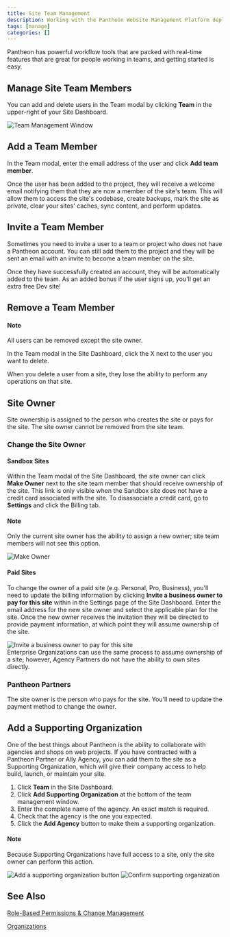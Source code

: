 ```yaml
---
title: Site Team Management
description: Working with the Pantheon Website Management Platform deployment tools in a team driven environment.
tags: [manage]
categories: []
---
```

Pantheon has powerful workflow tools that are packed with real-time features that are great for people working in teams, and getting started is easy.

## Manage Site Team Members
You can add and delete users in the Team modal by clicking **Team** in the upper-right of your Site Dashboard.

![Team Management Window](/source/docs/assets/images/dashboard/team-modal.png)
## Add a Team Member

In the Team modal, enter the email address of the user and click **Add team member**.

Once the user has been added to the project, they will receive a welcome email notifying them that they are now a member of the site's team. This will allow them to access the site's codebase, create backups, mark the site as private, clear your sites' caches, sync content, and perform updates.

## Invite a Team Member

Sometimes you need to invite a user to a team or project who does not have a Pantheon account. You can still add them to the project and they will be sent an email with an invite to become a team member on the site.

Once they have successfully created an account, they will be automatically added to the team. As an added bonus if the user signs up, you'll get an extra free Dev site!

## Remove a Team Member

<div class="alert alert-info" role="alert">
<h4 class="info">Note</h4><p>All users can be removed except the site owner.</p>
</div>

In the Team modal in the Site Dashboard, click the X next to the user you want to delete.

When you delete a user from a site, they lose the ability to perform any operations on that site.

## Site Owner
Site ownership is assigned to the person who creates the site or pays for the site. The site owner cannot be removed from the site team.

### Change the Site Owner

#### Sandbox Sites
Within the Team modal of the Site Dashboard, the site owner can click **Make Owner** next to the site team member that should receive ownership of the site. This link is only visible when the Sandbox site does not have a credit card associated with the site. To disassociate a credit card, go to **Settings** and click the Billing tab.

<div class="alert alert-info" role="alert">
<h4 class="info">Note</h4><p>Only the current site owner has the ability to assign a new owner; site team members will not see this option.</p>
</div>

![Make Owner](/source/docs/assets/images/dashboard/sandbox-make-owner.png)

#### Paid Sites
To change the owner of a paid site (e.g. Personal, Pro, Business), you'll need to update the billing information by clicking **Invite a business owner to pay for this site** within in the Settings page of the Site Dashboard. Enter the email address for the new site owner and select the applicable plan for the site. Once the new owner receives the invitation they will be directed to provide payment information, at which point they will assume ownership of the site.

![Invite a business owner to pay for this site](/source/docs/assets/images/dashboard/payment-invite.png)<br />
Enterprise Organizations can use the same process to assume ownership of a site;  however, Agency Partners do not have the ability to own sites directly.

### Pantheon Partners
The site owner is the person who pays for the site. You'll need to update the payment method to change the owner.

## Add a Supporting Organization

One of the best things about Pantheon is the ability to collaborate with agencies and shops on web projects. If you have contracted with a Pantheon Partner or Ally Agency, you can add them to the site as a Supporting Organization, which will give their company access to help build, launch, or maintain your site.

1. Click **Team** in the Site Dashboard.
2. Click **Add Supporting Organization** at the bottom of the team management window.
3. Enter the complete name of the agency. An exact match is required.
4. Check that the agency is the one you expected.
5. Click the **Add Agency** button to make them a supporting organization.

<div class="alert alert-info" role="alert">
<h4 class="info">Note</h4><p>Because Supporting Organizations have full access to a site, only the site owner can perform this action.</p>
</div>

 ![Add a supporting organization button](/source/docs/assets/images/dashboard/multi_org1.png)
 ![Confirm supporting organization](/source/docs/assets/images/dashboard/multi_org2.png)

## See Also
[Role-Based Permissions & Change Management](/docs/change-management/)

[Organizations](/docs/organizations/)
